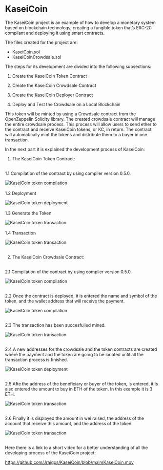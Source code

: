 # KaseiCoin

The KaseiCoin project is an example of how to develop a monetary system based on blockchain technology, creating a fungible token that’s ERC-20 compliant and deploying it using smart contracts.

The files created for the project are:
- KaseiCoin.sol
- KaseiCoinCrowdsale.sol


The steps for its development are divided into the following subsections:


1. Create the KaseiCoin Token Contract


2. Create the KaseiCoin Crowdsale Contract


3. Create the KaseiCoin Deployer Contract


4. Deploy and Test the Crowdsale on a Local Blockchain


This token will be minted by using a Crowdsale contract from the OpenZeppelin Solidity library. The created crowdsale contract will manage the entire crowdsale process. This process will allow users to send ether to the contract and receive KaseiCoin tokens, or KC, in return. The contract will automatically mint the tokens and distribute them to a buyer in one transaction.

In the next part it is explained the development process of KaseiCoin:


1. The KaseiCoin Token Contract:

</br>
  1.1 Compilation of the contract by using compiler version 0.5.0.
  
![KaseiCoin token compilation](Execution_Results/token1.png)
</br>
</br>
  1.2 Deployment
  
![KaseiCoin token deployment](Execution_Results/token2.png)
</br>
</br>
  1.3 Generate the Token 
  
![KaseiCoin token transaction](Execution_Results/token3.png)
</br>
</br>
1.4 Transaction

![KaseiCoin token transaction](Execution_Results/token4.png)
</br>
</br>

2. The KaseiCoin Crowdsale Contract:

</br>
  2.1 Compilation of the contract by using compiler version 0.5.0.
  
![KaseiCoin token compilation](Execution_Results/crowdsale1.png)
</br>
</br>

  2.2 Once the contract is deployed, it is entered the name and symbol of the token, and the wallet address that will receive the payment.
  
![KaseiCoin token compilation](Execution_Results/crowdsale2.png)
</br>
</br>

  2.3 The transaction has been succesfulled mined. 
  
![KaseiCoin token transaction](Execution_Results/crowdsale4.png)
</br>
</br>

  2.4 A new addresses for the crowdsale and the token contracts are created where the payment and the token are going to be located until all the transaction process is finished. 
  
![KaseiCoin token deployment](Execution_Results/crowdsale5.png)
</br>
</br>

  2.5 Afte the address of the beneficiary or buyer of the token, is entered, it is also entered the amount to buy in ETH of the token. In this example it is 3 ETH.
  
![KaseiCoin token transaction](Execution_Results/crowdsale6.png)
</br>
</br>

  2.6 Finally it is displayed the amount in wei raised, the address of the account that receive this amount, and the address of the token.
  
![KaseiCoin token transaction](Execution_Results/crowdsale7.png)
</br>
</br>


Here there is a link to a short video for a better understanding of all the developing process of the KaseiCoin project:

https://github.com/Jraigos/KaseiCoin/blob/main/KaseiCoin.mov



